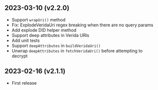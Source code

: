 2023-03-10 (v2.2.0)
-------------------

- Support `wrapUri()` method
- Fix: ExplodeVeridaUri regex breaking when there are no query params
- Add explode DID helper method
- Support deep attributes in Verida URIs
- Add unit tests
- Support `deepAttributes` in `buildVeridaUri()`
- Unwrap `deepAttributes` in `fetchVeridaUri()` before attempting to decrypt

2023-02-16 (v2.1.1)
-------------------

- First release